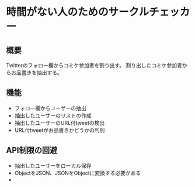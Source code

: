 # 時間がない人のためのサークルチェッカー
## 概要
Twitterのフォロー欄からコミケ参加者を割り出す。
割り出したコミケ参加者からお品書きを抽出する。

## 機能
- フォロー欄からユーザーの抽出
- 抽出したユーザーのリストの作成
- 抽出したユーザーのURL付tweetの検出
- URL付tweetがお品書きかどうかの判別

## API制限の回避
- 抽出したユーザーをローカル保存
- ObjectをJSON、JSONをObjectに変換する必要がある
-